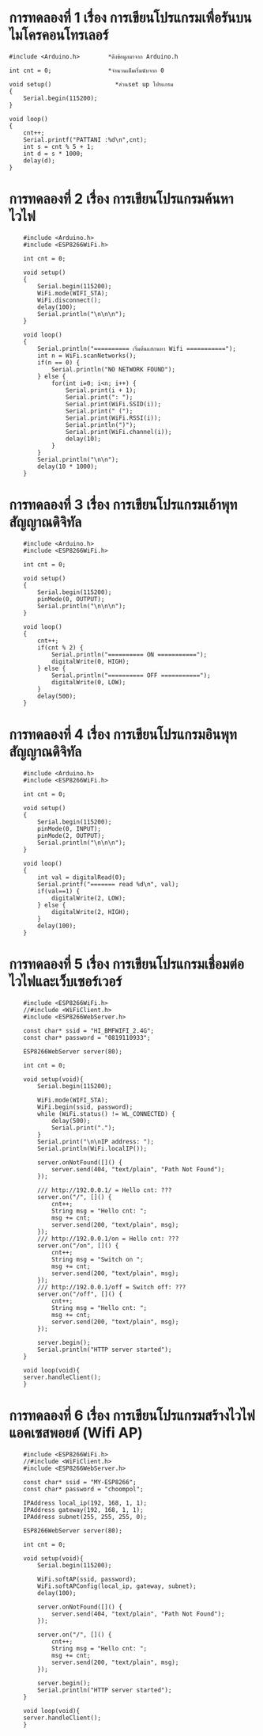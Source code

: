 # การทดลองที่ 1 เรื่อง การเขียนโปรแกรมเพื่อรันบนไมโครคอนโทรเลอร์

    #include <Arduino.h>        *ดึงข้อมูลมาจาก Arduino.h
    
    int cnt = 0;                *จำนวนเต็มเริ่มนับจาก 0
    
    void setup()                  *ส่วนset up โปรแกรม
    {
     	Serial.begin(115200); 
    }

    void loop()
    {
	    cnt++;
	    Serial.printf("PATTANI :%d\n",cnt);
	    int s = cnt % 5 + 1;
	    int d = s * 1000;
	    delay(d);
    }	

# การทดลองที่ 2 เรื่อง การเขียนโปรแกรมค้นหาไวไฟ

		#include <Arduino.h>
		#include <ESP8266WiFi.h>

		int cnt = 0;

		void setup()
		{
			Serial.begin(115200);
			WiFi.mode(WIFI_STA);
			WiFi.disconnect();
			delay(100);
			Serial.println("\n\n\n");
		}

		void loop()
		{
			Serial.println("========== เริ่มต้นแสกนหา Wifi ===========");
			int n = WiFi.scanNetworks();
			if(n == 0) {
				Serial.println("NO NETWORK FOUND");
			} else {
				for(int i=0; i<n; i++) {
					Serial.print(i + 1);
					Serial.print(": ");
					Serial.print(WiFi.SSID(i));
					Serial.print(" (");
					Serial.print(WiFi.RSSI(i));
					Serial.println(")");
					Serial.print(WiFi.channel(i));
					delay(10);
				}
			}
			Serial.println("\n\n");
			delay(10 * 1000);
		}	

# การทดลองที่ 3 เรื่อง การเขียนโปรแกรมเอ้าพุทสัญญาณดิจิทัล

		#include <Arduino.h>
		#include <ESP8266WiFi.h>

		int cnt = 0;

		void setup()
		{
			Serial.begin(115200);
			pinMode(0, OUTPUT);
			Serial.println("\n\n\n");
		}

		void loop()
		{
			cnt++;
			if(cnt % 2) {
				Serial.println("========== ON ===========");
				digitalWrite(0, HIGH);
			} else {
				Serial.println("========== OFF ===========");
				digitalWrite(0, LOW);
			}
			delay(500);
		}

# การทดลองที่ 4 เรื่อง การเขียนโปรแกรมอินพุทสัญญาณดิจิทัล

		#include <Arduino.h>
		#include <ESP8266WiFi.h>

		int cnt = 0;

		void setup()
		{
			Serial.begin(115200);
			pinMode(0, INPUT);
			pinMode(2, OUTPUT);
			Serial.println("\n\n\n");
		}

		void loop()
		{
			int val = digitalRead(0);
			Serial.printf("======= read %d\n", val);
			if(val==1) {
				digitalWrite(2, LOW);
			} else {
				digitalWrite(2, HIGH);
			}
			delay(100);
		}

# การทดลองที่ 5 เรื่อง การเขียนโปรแกรมเชื่อมต่อไวไฟและเว็บเซอร์เวอร์

		#include <ESP8266WiFi.h>
		//#include <WiFiClient.h>
		#include <ESP8266WebServer.h>

		const char* ssid = "HI_BMFWIFI_2.4G";
		const char* password = "0819110933";

		ESP8266WebServer server(80);

		int cnt = 0;

		void setup(void){
			Serial.begin(115200);

			WiFi.mode(WIFI_STA);
			WiFi.begin(ssid, password);
			while (WiFi.status() != WL_CONNECTED) {
				delay(500);
				Serial.print(".");
			}
			Serial.print("\n\nIP address: ");
			Serial.println(WiFi.localIP());

			server.onNotFound([]() {
				server.send(404, "text/plain", "Path Not Found");
			});

			/// http://192.0.0.1/ = Hello cnt: ???
			server.on("/", []() {
				cnt++;
				String msg = "Hello cnt: ";
				msg += cnt;
				server.send(200, "text/plain", msg);
			});
			/// http://192.0.0.1/on = Hello cnt: ???
			server.on("/on", []() {
				cnt++;
				String msg = "Switch on ";
				msg += cnt;
				server.send(200, "text/plain", msg);
			});
			/// http://192.0.0.1/off = Switch off: ???
			server.on("/off", []() {
				cnt++;
				String msg = "Hello cnt: ";
				msg += cnt;
				server.send(200, "text/plain", msg);
			});

			server.begin();
			Serial.println("HTTP server started");
		}

		void loop(void){
		server.handleClient();
		}

# การทดลองที่ 6 เรื่อง การเขียนโปรแกรมสร้างไวไฟแอคเซสพอยต์ (Wifi AP)

		#include <ESP8266WiFi.h>
		//#include <WiFiClient.h>
		#include <ESP8266WebServer.h>

		const char* ssid = "MY-ESP8266";
		const char* password = "choompol";

		IPAddress local_ip(192, 168, 1, 1);
		IPAddress gateway(192, 168, 1, 1);
		IPAddress subnet(255, 255, 255, 0);

		ESP8266WebServer server(80);

		int cnt = 0;

		void setup(void){
			Serial.begin(115200);

			WiFi.softAP(ssid, password);
			WiFi.softAPConfig(local_ip, gateway, subnet);
			delay(100);

			server.onNotFound([]() {
				server.send(404, "text/plain", "Path Not Found");
			});

			server.on("/", []() {
				cnt++;
				String msg = "Hello cnt: ";
				msg += cnt;
				server.send(200, "text/plain", msg);
			});

			server.begin();
			Serial.println("HTTP server started");
		}

		void loop(void){
  		server.handleClient();
		}
